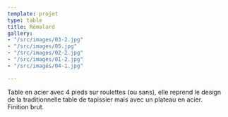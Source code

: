 ```yaml
---
template: projet
type: table
title: Rémalard
gallery:
- "/src/images/03-2.jpg"
- "/src/images/05.jpg"
- "/src/images/02-2.jpg"
- "/src/images/01-2.jpg"
- "/src/images/04-1.jpg"

---
```

Table en acier avec 4 pieds sur roulettes (ou sans), elle reprend le design de la traditionnelle table de tapissier mais avec un plateau en acier.   
Finition brut.
